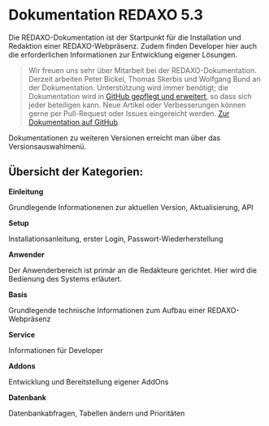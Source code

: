 # Dokumentation REDAXO 5.3

Die REDAXO-Dokumentation ist der Startpunkt für die Installation und Redaktion einer REDAXO-Webpräsenz. Zudem finden Developer hier auch die erforderlichen Informationen zur Entwicklung eigener Lösungen. 

> Wir freuen uns sehr über Mitarbeit bei der REDAXO-Dokumentation. Derzeit arbeiten Peter Bickel, Thomas Skerbis und Wolfgang Bund an der Dokumentation.
Unterstützung wird immer benötigt; die Dokumentation wird in [GitHub gepflegt und erweitert](https://github.com/redaxo/docs), so dass sich jeder beteiligen kann. Neue Artikel oder Verbesserungen können gerne per Pull-Request oder Issues eingereicht werden. 
[Zur Dokumentation auf GitHub](https://github.com/redaxo/docs).

Dokumentationen zu weiteren Versionen erreicht man über das Versionsauswahlmenü. 

## Übersicht der Kategorien: 

**Einleitung**

Grundlegende Informationenen  zur aktuellen Version, Aktualisierung, API 

**Setup**

Installationsanleitung, erster Login, Passwort-Wiederherstellung

**Anwender**

Der Anwenderbereich ist primär an die Redakteure gerichtet. Hier wird die Bedienung des Systems erläutert.  

**Basis**

Grundlegende technische Informationen zum Aufbau einer REDAXO-Webpräsenz

**Service**

Informationen für Developer

**Addons**

Entwicklung und Bereitstellung eigener AddOns

**Datenbank**

Datenbankabfragen, Tabellen ändern und Prioritäten



